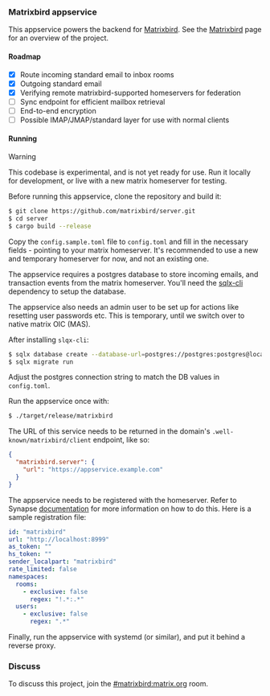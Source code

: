 ### Matrixbird appservice

This appservice powers the backend for [Matrixbird](https://matrixbird.com). 
See the [Matrixbird](https://github.com/matrixbird/matrixbird) page for an
overview of the project.

#### Roadmap

- [x] Route incoming standard email to inbox rooms
- [x] Outgoing standard email
- [x] Verifying remote matrixbird-supported homeservers for federation
- [ ] Sync endpoint for efficient mailbox retrieval
- [ ] End-to-end encryption
- [ ] Possible IMAP/JMAP/standard layer for use with normal clients

#### Running

> [!WARNING]  
> This codebase is experimental, and is not yet ready for use. Run it locally for development, or live with a new matrix homeserver for testing.


Before running this appservice, clone the repository and build it:

```bash
$ git clone https://github.com/matrixbird/server.git
$ cd server
$ cargo build --release
```

Copy the `config.sample.toml` file to `config.toml` and fill in the necessary fields - pointing to your matrix homeserver. It's recommended to use a new and temporary homeserver for now, and not an existing one.

The appservice requires a postgres database to store incoming emails, and transaction events from the matrix homeserver. You'll need the [sqlx-cli](https://github.com/launchbadge/sqlx/blob/main/sqlx-cli/README.md) dependency to setup the database. 

The appservice also needs an admin user to be set up for actions like resetting user passwords etc. This is temporary, until we switch over to native matrix OIC (MAS).

After installing `slqx-cli`:

```bash
$ sqlx database create --database-url=postgres://postgres:postgres@localhost:5432/matrixbird
$ sqlx migrate run
```

Adjust the postgres connection string to match the DB values in `config.toml`.


Run the appservice once with:

```bash
$ ./target/release/matrixbird
```

The URL of this service needs to be returned in the domain's `.well-known/matrixbird/client` endpoint, like so:

```json
{
  "matrixbird.server": {
    "url": "https://appservice.example.com"
  }
}
```

The appservice needs to be registered with the homeserver. Refer to Synapse [documentation](https://element-hq.github.io/synapse/latest/application_services.html) for more information on how to do this. Here is a sample registration file:

```yaml
id: "matrixbird"
url: "http://localhost:8999"
as_token: ""
hs_token: ""
sender_localpart: "matrixbird"
rate_limited: false
namespaces:
  rooms:
    - exclusive: false
      regex: "!.*:.*"
  users:
    - exclusive: false
      regex: ".*"
```

Finally, run the appservice with systemd (or similar), and put it behind a reverse proxy. 

### Discuss

To discuss this project, join the [#matrixbird:matrix.org](https://matrix.to/#/#matrixbird:matrix.org) room.
